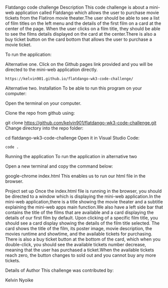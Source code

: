 Flatdango code challenge
Description
This code challenge is about a mini-web application called Flatdango which allows the user to purchase movie tickets from the Flatiron movie theater.The user should be able to see a list of film titles on the left menu and the details of the first film on a card at the center of the page. When the user clicks on a film title, they should be able to see the films details displayed on the card at the center.There is also a buy ticket button on the card bottom that allows the user to purchase a movie ticket.

To run the application:

Alternative one.
Click on the Github pages link provided and you will be directed to the mini-web application directly.

    https://kelvin901.github.io/flatdango-wk3-code-challenge/
Alternative two.
Installation
To be able to run this program on your computer:

Open the terminal on your computer.

Clone the repo from github using:

git clone https://github.com/kelvin901/flatdango-wk3-code-challenge.git
Change directory into the repo folder:

cd flatdango-wk3-code-challenge
Open it in Visual Studio Code:

    code .
Running the application
To run the application in alternative two

Open a new terminal and copy the command below:

  google-chrome index.html 
This enables us to run our html file in the browser.

Project set up
Once the index.html file is running in the browser, you should be directed to a window which is displaying the mini-web application.In the mini-web application,there is a title showing the movie theater and a subtitle explaining the mini-web apps main function.We also have a left side bar that contains the title of the films that are available and a card displaying the details of our first film by default. Upon clicking of a specific film title, you should see a card display showing the details of the film title selected. The card shows the title of the film, its poster image, movie description, the movies runtime and showtime, and the available tickets for purchasing. There is also a buy ticket button at the bottom of the card, which when you double-click, you should see the available tickets number decrease, meaning that the user has purchased a ticket.When the available tickets reach zero, the button changes to sold out and you cannot buy any more tickets.

Details of Author
This challenge was contributed by:

Kelvin Nyoike
